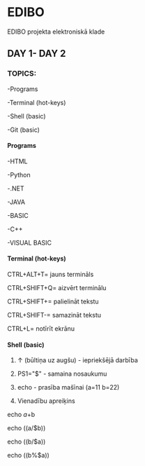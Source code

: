 # EDIBO
EDIBO projekta elektroniskā klade


## DAY 1- DAY 2


### TOPICS:
-Programs


-Terminal (hot-keys)


-Shell (basic)


-Git (basic)




#### Programs
-HTML


-Python


-.NET


-JAVA


-BASIC


-C++


-VISUAL BASIC



#### Terminal (hot-keys)


CTRL+ALT+T= jauns termināls


CTRL+SHIFT+Q= aizvērt terminālu


CTRL+SHIFT+= palielināt tekstu


CTRL+SHIFT-= samazināt tekstu


CTRL+L= notīrīt ekrānu



####  Shell (basic)



1. ↑ (būltiņa uz augšu) - iepriekšējā darbība


2. PS1="$" - samaina nosaukumu 



3. echo - prasība mašīnai 
(a=11
b=22)


4. Vienadību apreiķins


echo $a+$b

 
echo $(($a/$b)) 

 
echo $(($b/$a)) 

 
echo $(($b%$a))  








